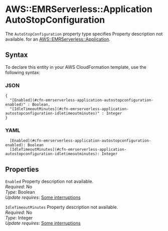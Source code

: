 # AWS::EMRServerless::Application AutoStopConfiguration<a name="aws-properties-emrserverless-application-autostopconfiguration"></a>

<a name="aws-properties-emrserverless-application-autostopconfiguration-description"></a>The `AutoStopConfiguration` property type specifies Property description not available\. for an [AWS::EMRServerless::Application](aws-resource-emrserverless-application.md)\.

## Syntax<a name="aws-properties-emrserverless-application-autostopconfiguration-syntax"></a>

To declare this entity in your AWS CloudFormation template, use the following syntax:

### JSON<a name="aws-properties-emrserverless-application-autostopconfiguration-syntax.json"></a>

```
{
  "[Enabled](#cfn-emrserverless-application-autostopconfiguration-enabled)" : Boolean,
  "[IdleTimeoutMinutes](#cfn-emrserverless-application-autostopconfiguration-idletimeoutminutes)" : Integer
}
```

### YAML<a name="aws-properties-emrserverless-application-autostopconfiguration-syntax.yaml"></a>

```
  [Enabled](#cfn-emrserverless-application-autostopconfiguration-enabled): Boolean
  [IdleTimeoutMinutes](#cfn-emrserverless-application-autostopconfiguration-idletimeoutminutes): Integer
```

## Properties<a name="aws-properties-emrserverless-application-autostopconfiguration-properties"></a>

`Enabled`  <a name="cfn-emrserverless-application-autostopconfiguration-enabled"></a>
Property description not available\.  
*Required*: No  
*Type*: Boolean  
*Update requires*: [Some interruptions](https://docs.aws.amazon.com/AWSCloudFormation/latest/UserGuide/using-cfn-updating-stacks-update-behaviors.html#update-some-interrupt)

`IdleTimeoutMinutes`  <a name="cfn-emrserverless-application-autostopconfiguration-idletimeoutminutes"></a>
Property description not available\.  
*Required*: No  
*Type*: Integer  
*Update requires*: [Some interruptions](https://docs.aws.amazon.com/AWSCloudFormation/latest/UserGuide/using-cfn-updating-stacks-update-behaviors.html#update-some-interrupt)